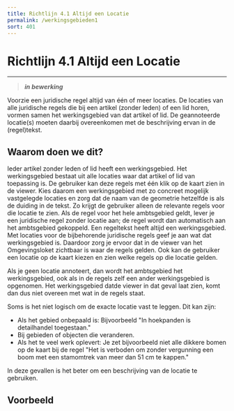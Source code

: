 ```yaml
---
title: Richtlijn 4.1 Altijd een Locatie
permalink: /werkingsgebieden1
sort: 401
---
```


# Richtlijn 4.1 Altijd een Locatie
----------------

> _**in bewerking**_

Voorzie een juridische regel altijd van één of meer locaties. De locaties van alle juridische regels die bij een artikel (zonder leden) of een lid horen, vormen samen het werkingsgebied van dat artikel of lid. De geannoteerde locatie(s) moeten daarbij overeenkomen met de beschrijving ervan in de (regel)tekst. 

## Waarom doen we dit?

Ieder artikel zonder leden of lid heeft een werkingsgebied. Het werkingsgebied bestaat uit alle locaties waar dat artikel of lid van toepassing is. De gebruiker kan deze regels met één klik op de kaart zien in de viewer. Kies daarom een werkingsgebied met zo concreet mogelijk vastgelegde locaties en zorg dat de naam van de geometrie hetzelfde is als de duiding in de tekst. Zo krijgt de gebruiker alleen de relevante regels voor die locatie te zien. Als de regel voor het hele ambtsgebied geldt, lever je een juridische regel zonder locatie aan; de regel wordt dan automatisch aan het ambtsgebied gekoppeld. Een regeltekst heeft altijd een werkingsgebied. Met locaties voor de bijbehorende juridische regels geef je aan wat dat werkingsgebied is. Daardoor zorg je ervoor dat in de viewer van het Omgevingsloket zichtbaar is waar de regels gelden. Ook kan de gebruiker een locatie op de kaart kiezen en zien welke regels op die locatie gelden. 

Als je geen locatie annoteert, dan wordt het ambtsgebied het werkingsgebied, ook als in de regels zelf een ander werkingsgebied is opgenomen. Het werkingsgebied datde viewer in dat geval laat zien, komt dan dus niet overeen met wat in de regels staat. 

Soms is het niet logisch om de exacte locatie vast te leggen. Dit kan zijn: 

- Als het gebied onbepaald is: Bijvoorbeeld "In hoekpanden is detailhandel toegestaan." 
- Bij gebieden of objecten die veranderen. 
- Als het te veel werk oplevert: Je zet bijvoorbeeld niet alle dikkere bomen op de kaart bij de regel "Het is verboden om zonder vergunning een boom met een stamomtrek van meer dan 51 cm te kappen."  

In deze gevallen is het beter om een beschrijving van de locatie te gebruiken. 

**Voorbeeld**
----------------
